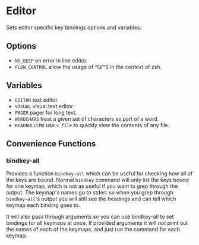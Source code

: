 # Editor

Sets editor specific key bindings options and variables.

## Options

- `NO_BEEP` on error in line editor.
- `FLOW_CONTROL` allow the usage of ^Q/^S in the context of zsh.

## Variables

- `EDITOR` text editor.
- `VISUAL` visual text editor.
- `PAGER` pager for long text.
- `WORDCHARS` treat a given set of characters as part of a word.
- `READNULLCMD` use `< file` to quickly view the contents of any file.

## Convenience Functions

### bindkey-all

Provides a function `bindkey-all` which can be useful for checking how all of
the keys are bound. Normal `bindkey` command will only list the keys bound for
one keymap, which is not as useful if you want to grep through the output. The
keymap's names go to stderr so when you grep through `bindkey-all`'s output you
will still see the headings and can tell which keymap each binding goes to.

It will also pass through arguments so you can use bindkey-all to set bindings
for all keymaps at once. If provided arguments it will _not_ print out the
names of each of the keymaps, and just run the command for each keymap.
